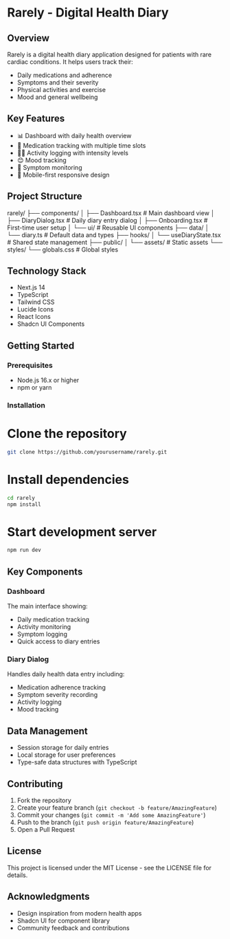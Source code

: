 # Rarely - Digital Health Diary

## Overview
Rarely is a digital health diary application designed for patients with rare cardiac conditions. It helps users track their:
- Daily medications and adherence
- Symptoms and their severity
- Physical activities and exercise
- Mood and general wellbeing

## Key Features
- 📊 Dashboard with daily health overview
- 💊 Medication tracking with multiple time slots
- 🏃‍♂️ Activity logging with intensity levels
- 😊 Mood tracking
- 🤒 Symptom monitoring
- 📱 Mobile-first responsive design

## Project Structure
rarely/
├── components/
│   ├── Dashboard.tsx        # Main dashboard view
│   ├── DiaryDialog.tsx      # Daily diary entry dialog
│   ├── Onboarding.tsx      # First-time user setup
│   └── ui/                  # Reusable UI components
├── data/
│   └── diary.ts            # Default data and types
├── hooks/
│   └── useDiaryState.tsx   # Shared state management
├── public/
│   └── assets/             # Static assets
└── styles/
    └── globals.css         # Global styles

## Technology Stack
- Next.js 14
- TypeScript
- Tailwind CSS
- Lucide Icons
- React Icons
- Shadcn UI Components

## Getting Started

### Prerequisites
- Node.js 16.x or higher
- npm or yarn

### Installation

# Clone the repository
```sh
git clone https://github.com/yourusername/rarely.git
```

# Install dependencies
```sh
cd rarely
npm install
```

# Start development server
```sh
npm run dev
```

## Key Components

### Dashboard
The main interface showing:
- Daily medication tracking
- Activity monitoring
- Symptom logging
- Quick access to diary entries

### Diary Dialog
Handles daily health data entry including:
- Medication adherence tracking
- Symptom severity recording
- Activity logging
- Mood tracking

## Data Management
- Session storage for daily entries
- Local storage for user preferences
- Type-safe data structures with TypeScript

## Contributing
1. Fork the repository
2. Create your feature branch (`git checkout -b feature/AmazingFeature`)
3. Commit your changes (`git commit -m 'Add some AmazingFeature'`)
4. Push to the branch (`git push origin feature/AmazingFeature`)
5. Open a Pull Request

## License
This project is licensed under the MIT License - see the LICENSE file for details.

## Acknowledgments
- Design inspiration from modern health apps
- Shadcn UI for component library
- Community feedback and contributions